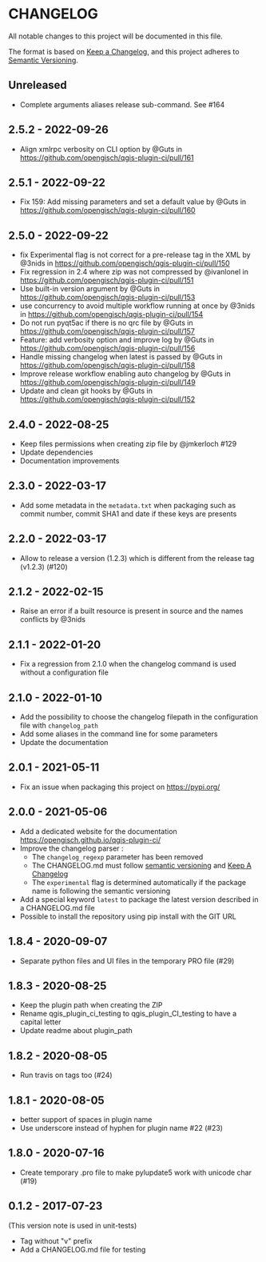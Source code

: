 # CHANGELOG

All notable changes to this project will be documented in this file.

The format is based on [Keep a Changelog](https://keepachangelog.com/), and this project adheres to [Semantic Versioning](https://semver.org/).

<!-- ## Unreleased [{version_tag}](https://github.com/opengisch/qgis-plugin-ci/releases/tag/{version_tag}) - YYYY-MM-DD -->

## Unreleased

* Complete arguments aliases release sub-command. See #164

## 2.5.2 - 2022-09-26

* Align xmlrpc verbosity on CLI option by @Guts in <https://github.com/opengisch/qgis-plugin-ci/pull/161>

## 2.5.1 - 2022-09-22

* Fix 159: Add missing parameters and set a default value by @Guts in <https://github.com/opengisch/qgis-plugin-ci/pull/160>

## 2.5.0 - 2022-09-22

* fix Experimental flag is not correct for a pre-release tag in the XML by @3nids in <https://github.com/opengisch/qgis-plugin-ci/pull/150>
* Fix regression in 2.4 where zip was not compressed by @ivanlonel in <https://github.com/opengisch/qgis-plugin-ci/pull/151>
* Use built-in version argument by @Guts in <https://github.com/opengisch/qgis-plugin-ci/pull/153>
* use concurrency to avoid multiple workflow running at once by @3nids in <https://github.com/opengisch/qgis-plugin-ci/pull/154>
* Do not run pyqt5ac if there is no qrc file by @Guts in <https://github.com/opengisch/qgis-plugin-ci/pull/157>
* Feature: add verbosity option and improve log by @Guts in <https://github.com/opengisch/qgis-plugin-ci/pull/156>
* Handle missing changelog when latest is passed by @Guts in <https://github.com/opengisch/qgis-plugin-ci/pull/158>
* Improve release workflow enabling auto changelog by @Guts in <https://github.com/opengisch/qgis-plugin-ci/pull/149>
* Update and clean git hooks by @Guts in <https://github.com/opengisch/qgis-plugin-ci/pull/152>

## 2.4.0 - 2022-08-25

* Keep files permissions when creating zip file by @jmkerloch #129
* Update dependencies
* Documentation improvements

## 2.3.0 - 2022-03-17

* Add some metadata in the `metadata.txt` when packaging such as commit number, commit SHA1 and date if these keys are presents

## 2.2.0 - 2022-03-17

* Allow to release a version (1.2.3) which is different from the release tag (v1.2.3) (#120)

## 2.1.2 - 2022-02-15

* Raise an error if a built resource is present in source and the names conflicts by @3nids

## 2.1.1 - 2022-01-20

* Fix a regression from 2.1.0 when the changelog command is used without a configuration file

## 2.1.0 - 2022-01-10

* Add the possibility to choose the changelog filepath in the configuration file with `changelog_path`
* Add some aliases in the command line for some parameters
* Update the documentation

## 2.0.1 - 2021-05-11

* Fix an issue when packaging this project on <https://pypi.org/>

## 2.0.0 - 2021-05-06

* Add a dedicated website for the documentation <https://opengisch.github.io/qgis-plugin-ci/>
* Improve the changelog parser :
  * The `changelog_regexp` parameter has been removed
  * The CHANGELOG.md must follow [semantic versioning](https://semver.org/) and [Keep A Changelog](https://keepachangelog.com/)
  * The `experimental` flag is determined automatically if the package name is following the semantic versioning
* Add a special keyword `latest` to package the latest version described in a CHANGELOG.md file
* Possible to install the repository using pip install with the GIT URL

## 1.8.4 - 2020-09-07

* Separate python files and UI files in the temporary PRO file (#29)

## 1.8.3 - 2020-08-25

* Keep the plugin path when creating the ZIP
* Rename qgis_plugin_ci_testing to qgis_plugin_CI_testing to have a capital letter
* Update readme about plugin_path

## 1.8.2 - 2020-08-05

* Run travis on tags too (#24)

## 1.8.1 - 2020-08-05

* better support of spaces in plugin name
* Use underscore instead of hyphen for plugin name #22 (#23)

## 1.8.0 - 2020-07-16

* Create temporary .pro file to make pylupdate5 work with unicode char (#19)

## 0.1.2 - 2017-07-23

(This version note is used in unit-tests)

* Tag without "v" prefix
* Add a CHANGELOG.md file for testing
